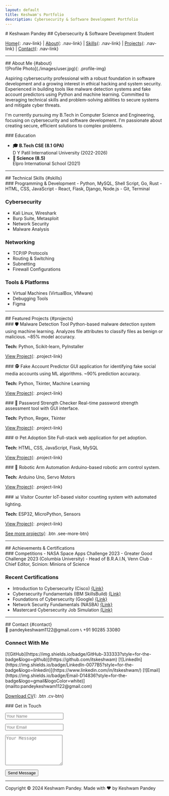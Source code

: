 ```yaml
---
layout: default
title: Keshwam's Portfolio
description: Cybersecurity & Software Development Portfolio
---
```


<div class="intro-header" markdown="1">
# Keshwam Pandey 
## Cybersecurity & Software Development Student 

[Home](#home){: .nav-link} | [About](#about){: .nav-link} | [Skills](#skills){: .nav-link} | [Projects](#projects){: .nav-link} | [Contact](#contact){: .nav-link}
</div>

* * *

<div class="about-section" markdown="1">
## About Me {#about}

<div class="profile-container" markdown="1">
![Profile Photo](./images/user.jpg){: .profile-img}

Aspiring cybersecurity professional with a robust foundation in software development and a growing interest in ethical hacking and system security. Experienced in building tools like malware detection systems and fake account predictors using Python and machine learning. Committed to leveraging technical skills and problem-solving abilities to secure systems and mitigate cyber threats.

I'm currently pursuing my B.Tech in Computer Science and Engineering, focusing on cybersecurity and software development. I'm passionate about creating secure, efficient solutions to complex problems.
</div>

<div class="education-section" markdown="1">
### Education

* **🎓 B.Tech CSE (8.1 GPA)**  
  D Y Patil International University (2022-2026)
* **🏫 Science (8.5)**  
  Elpro International School (2021)
</div>
</div>

* * *

<div class="skills-section" markdown="1">
## Technical Skills {#skills}

<div class="skills-grid" markdown="1">
### Programming & Development
- Python, MySQL, Shell Script, Go, Rust
- HTML, CSS, JavaScript
- React, Flask, Django, Node.js
- Git, Terminal

### Cybersecurity
- Kali Linux, Wireshark
- Burp Suite, Metasploit
- Network Security
- Malware Analysis

### Networking
- TCP/IP Protocols
- Routing & Switching
- Subnetting
- Firewall Configurations

### Tools & Platforms
- Virtual Machines (VirtualBox, VMware)
- Debugging Tools
- Figma
</div>
</div>

* * *

<div class="projects-section" markdown="1">
## Featured Projects {#projects}

<div class="projects-grid" markdown="1">
<div class="project-card" markdown="1">
### 🛡️ Malware Detection Tool
Python-based malware detection system using machine learning. Analyzes file attributes to classify files as benign or malicious. ~85% model accuracy.

**Tech:** Python, Scikit-learn, PyInstaller

[View Project](https://github.com/itskeshwam/Malware-Detection){: .project-link}
</div>

<div class="project-card" markdown="1">
### 🕵️ Fake Account Predictor
GUI application for identifying fake social media accounts using ML algorithms. ~90% prediction accuracy.

**Tech:** Python, Tkinter, Machine Learning

[View Project](https://github.com/itskeshwam/fake-account-predictor){: .project-link}
</div>

<div class="project-card" markdown="1">
### 🔐 Password Strength Checker
Real-time password strength assessment tool with GUI interface.

**Tech:** Python, Regex, Tkinter

[View Project](https://github.com/itskeshwam/password-strength-checker){: .project-link}
</div>

<div class="project-card" markdown="1">
### 🌐 Pet Adoption Site
Full-stack web application for pet adoption.

**Tech:** HTML, CSS, JavaScript, Flask, MySQL

[View Project](https://github.com/itskeshwam/pet-adoption){: .project-link}
</div>

<div class="project-card" markdown="1">
### 🤖 Robotic Arm Automation
Arduino-based robotic arm control system.

**Tech:** Arduino Uno, Servo Motors

[View Project](#){: .project-link}
</div>

<div class="project-card" markdown="1">
### 📊 Visitor Counter
IoT-based visitor counting system with automated lighting.

**Tech:** ESP32, MicroPython, Sensors

[View Project](#){: .project-link}
</div>
</div>

[See more projects](https://github.com/itskeshwam?tab=repositories){: .btn .see-more-btn}
</div>

* * *

<div class="achievements-section" markdown="1">
## Achievements & Certifications

<div class="achievements-grid" markdown="1">
### Competitions
- NASA Space Apps Challenge 2023 
- Greater Good Challenge 2023 (Columbia University)
- Head of B.R.A.I.N, Venn Club
- Chief Editor, Scinion: Minions of Science

### Recent Certifications
- Introduction to Cybersecurity (Cisco) [{Link}](https://www.credly.com/badges/d512917a-1823-494d-86a3-ce3dc3ce5763/public_url)
- Cybersecurity Fundamentals (IBM SkillsBuild) [{Link}](https://www.credly.com/badges/141477c4-6ade-4099-96f6-02b4aa6b459c/public_url)
- Foundations of Cybersecurity (Google) [{Link}](https://www.coursera.org/account/accomplishments/verify/6NWYG18DJWCB)
- Network Security Fundamentals (NASBA) [{Link}](https://www.linkedin.com/learning/certificates/f64971c0516d348bb065502f6fd39cc776562050a0bd56652a0473cb5cd1a921)
- Mastercard Cybersecurity Job Simulation [{Link}](https://forage-uploads-prod.s3.amazonaws.com/completion-certificates/mastercard/vcKAB5yYAgvemepGQ_Mastercard_WDdskKe2GJMRAPoCe_1716973741895_completion_certificate.pdf)
</div>
</div>

* * *

<div class="contact-section" markdown="1">
## Contact {#contact}

<div class="contact-info" markdown="1">
📧 pandeykeshwam1122@gmail.com  
📞 +91 90285 33080

### Connect With Me
<div class="social-links" markdown="1">
[![GitHub](https://img.shields.io/badge/GitHub-333333?style=for-the-badge&logo=github)](https://github.com/itskeshwam)
[![LinkedIn](https://img.shields.io/badge/LinkedIn-0077B5?style=for-the-badge&logo=linkedin)](https://www.linkedin.com/in/itskeshwam/)
[![Email](https://img.shields.io/badge/Email-D14836?style=for-the-badge&logo=gmail&logoColor=white)](mailto:pandeykeshwam1122@gmail.com)
</div>

[Download CV](./images/my-cv.pdf){: .btn .cv-btn}
</div>

<div class="contact-form" markdown="1">
### Get in Touch

<form action="https://formspree.io/f/xdovqjlg" method="POST" class="contact-form">
  <p><input type="text" name="Name" placeholder="Your Name" required class="form-input"></p>
  <p><input type="email" name="Email" placeholder="Your Email" required class="form-input"></p>
  <p><textarea name="Message" rows="6" placeholder="Your Message" class="form-textarea"></textarea></p>
  <p><button type="submit" class="btn submit-btn">Send Message</button></p>
</form>
</div>
</div>

* * *

<div class="footer" markdown="1">
Copyright © 2024 Keshwam Pandey. Made with ❤️ by Keshwam Pandey
</div>

